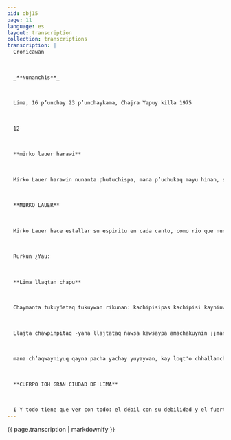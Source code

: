 ```yaml
---
pid: obj15
page: 11
language: es
layout: transcription
collection: transcriptions
transcription: |
  Cronicawan
  
  
  
  _**Nunanchis**_
  
  
  
  Lima, 16 p’unchay 23 p’unchaykama, Chajra Yapuy killa 1975
  
  
  
  12
  
  
  
  **mirko lauer harawi**
  
  
  
  Mirko Lauer harawin nunanta phutuchispa, mana p’uchukaq mayu hinan, sirk'anpi tinkuchin rimayninta, yawarninta, Mirko Lauer pashkan mana musqona p’unchaykunata, kharunchakusqa unanchankunata harawinwan kutirichimun. Mirko Lauer wayra hina sasa ñankunata puririn, mana qhepaman kutirispa sonqonpi llinpispa wajcha runaq mosqoyninta. Mirko Lauer qhawan mana lliwpa qhawasqanta, ñawinchan sumaq qdllarimuykunata, qallarimuntaq huq kawsayta llakiwan awqanankuspa. Kay p’at'arakunatan qelqan Mirko Lauer:
  
  
  
  **MIRKO LAUER**
  
  
  
  Mirko Lauer hace estallar su espiritu en cada canto, como rio que nunca acaba mezcla en su pulso sangre y palabras. Mirko Lauer desata los días no diagramados en los sueños, devuelve a la esperanza las banderas que se hicieron lejanías, rescata las banderas con su canto. Mirko Lauer transita los caminos difíciles como viento sin dar marcha atrás dibujando en su corazón los sueños de los hombres humillados. Mirko Lauer mira el tiempo, mira los designios, lo que nadie ve, mira otro hermoso amanecere e inicia otra vida guerreando con las penas. Estos libros ha escrito Mirko Lauer:
  
  
  
  Rurkun ¿Yau:
  
  
  
  **Lima llaqtan chapu**
  
  
  
  Chaymanta tukuyñataq tukuywan rikunan: kachipisipas kachipisi kayninwan chaymanta kallpayupas kallpanwan uyarimunqa kaymanta chaymanta ch’uyanchanqaku. Chaymanta tiakuqkunaq llaki ñawinku. hat'alliqkunaq llaki ñawinkuña, chaymanta wasinchispa ujunpitaq k'irinchis uma nanayuyarichikun, q'apaqtaq chay rawraq carburo ch’inllapi kurkuykuchispa ujunpi. ¿Kaychus Willka Taytachaq watan? Sajraq waqtasqan warmis uywaqaykichis inkillpi maskaspa aswan q’eyayuq kiskakuna: mit'ayaqkuna huj kutitawan wanphunpi chayamunku Awqay pata kama; ajnanaq ñawpa p’unchaynin, chaninmanta mirara, llallimuntaq mama qocha chhaynamanta orqokuna suchurinku unu purinanpaq. Kaymi Anno Dominiq mana yupaynin waranqa pisqa pachajninmanta: Apuski willay paskay chaymanta Wiraqochakunaq qheplaqa manacha karanchu 1968 Apu Wiraqochaq watan, Chaymanta rikuran imaymanata chay waqcha masoquista ullpuykusqa ch’impaq tutapi chaymanta willka iñiypi chaymanta ch’irmay llaki yuyariyninchis qaynapachamanonqonchispa churanakuynin kawsayninchiswan kay nigromanciaq amachakuynin qhapaq llajta, maypitaq huj wayra similla uyarichin chaninmanta mana chaninwan Icha llajtayñataq wiñakun q’arachupakunaq mast'arisqa rapran ujunpi. chaymanta tukuyñataq tukuywan rikunan: ñawsañataq ch’impawan chaymanta upañataq rikunan sutinmanta, chaymanta kay llajtañataq cheqaqmanta uyarinqacha tawa chaki apocaliqticaskunanmanta: 1808 watamanta 1824 wataman Burguesiaq awqayninkuna, 1825 watapitaq allpa hap’ikuy runantinwan chaymanta tawa chakinkunan
  
  
  
  Llajta chawpinpitaq -yana llajtataq ñawsa kawsaypa amachakuynin ¡¡manan kanchu yupaychasqa wata k’ijllakuna llawtunapaq, pacha kawsaykunaq uyanta Imaskaspa Chaymanta cerveceriaskunaq pisipachij q’apaynillan, chay inciensoq asnaq q’apayninkuna hanaq wasi t'oqokuInaman wichaspa ¡Ichaymanta huj kamaq wiraqocha Hote Comerciupi qhaku ch'iata michispa: ¡¡Martin Adan. (Aswansi qhapaq llajta munakun ullpuy ñak’ariyta wanankakuyman, wañusqa runatacha hap’isun kawsaq runamanta ichaymanta qoripi llasaykachasun qharikayninpa matematicaq kaq semanpan kaqtinqa kaypascha kaypascha kanman Apu Taytachaq watan. ichaqa kay pacha rimaykunaqa chhalay rimaykuInallan chaymanta mana rawraq sonqomantachu,
  
  
  
  mana ch’aqwayniyuq qayna pacha yachay yuyaywan, kay loqt'o chhallanchay qhatu kamayuqkunaq rumi pisqun, chay warmi chhalaqkuna chaymanta chay willay willakakuPaykunan waqaychanku qasi qasillanchista: chay kachipisikunan huj kutitawan hunt'achinku vomitoriums qhapaq llajtata, chay kachipisikuna chaymanta chay kallpayuqkuna huj kutitawan yupaychanku pakana k’uchunkunata chaymanta kirawkunatawan chaymanta chay qhapaq llaqtañataq amikun. ¿Pipaqtaqri mama killa rikhurimun imayna lirp’u hina qhawarikunapaq! ¿Pipaqtaqri sapa killan inti watana qelqakunapi sijlla q'ala chakakuna rikhurimun? ¿Pipaqtaqri llusikun kusikawsay maqmuy qhawakunata llajtak'itikunapi? ¡Ayaw suchuyamuq ñawikuna! Chay p’unchaykunataq yupanapaq qhatu kamayuqkunaq ñañiy samanpanapi (Chaymanta qollqe raykutaq ima sipas uyaraq mana p’enqaymanta pukata sansan; Chaymanta machu runakuna manaña qhapaq yuyaysapachu kanku chhalaypi pantasqanku raykuutaq mana allin qollqe chaninchaykunapi. ¿Chaymanta ch’isinpitaq maywinqallarancha wank’arta qala panpakunapi? ¿Chaymanta karumanta uyarikunqallacha k’amipakuq qaparikuykuna chaytaqcha hark’asqa kanqa ch’aqlaywan? ¿Icha uyarikullanqacha karumanta pisi rimaykunata? Amachakuy mana unanchakuq sajta wanankukunamanta: Chaypin tarikun cheqaq sutin manchaykuna.
  
  
  
  **CUERPO IOH GRAN CIUDAD DE LIMA**
  
  
  
  I Y todo tiene que ver con todo: el débil con su debilidad y el fuerte con su propia fuerza responderán y darán explicaciones. Y ojos atormentados de los sedentarios, ojos atormentados de los propietarios, Ty un son de mimbral crepitando bajo nuestros hogares, olor de carburo ardiendo en silencio bajo vuestros cuerpos. ¿Es este el año del Ser? Una mujer flagelada por el diablo es vuestra patrona buscando entre el huerto las más purulentas espinas: llos conquistadores una vez más llegando en sus barcos, hasta la Plaza de Armas; una víspera solemne, un justo castigo el mar avanza y los montes se retiran al paso de las aguas. Es el Anno Domini de mil quinientos no sé cuantos: jl lluvia tardía de dioses y leyendas. ¡Pero seguramente ese no era el año del Señor 1968, iy veía cosas esa pobre masoquista sumida en religión y oscuridad
---
```


{{ page.transcription | markdownify }}

